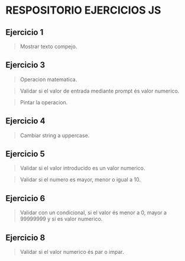 # RESPOSITORIO EJERCICIOS JS

## Ejercicio 1

> Mostrar texto compejo.

## Ejercicio 3

> Operacion matematica.

> Validar si el valor de entrada mediante prompt és valor numerico.

> Pintar la operacion.

## Ejercicio 4

> Cambiar string a uppercase.

## Ejercicio 5

> Validar si el valor introducido es un valor numerico.

> Validar si el numero es mayor, menor o igual a 10.

## Ejercicio 6

> Validar con un condicional, si el valor és menor a 0, mayor a 99999999 y si es valor numerico.

## Ejercicio 8

> Validar si el valor numerico és par o impar.
